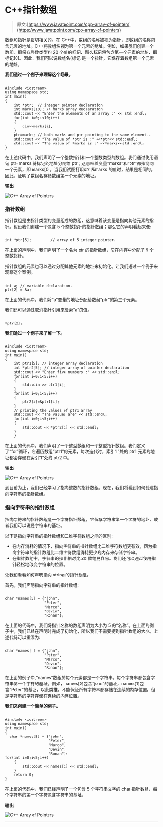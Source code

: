 # C++指针数组

> 原文:[https://www.javatpoint.com/cpp-array-of-pointers](https://www.javatpoint.com/cpp-array-of-pointers)

数组和指针是密切相关的。在 C++中，数组的名称被视为指针，即数组的名称包含元素的地址。C++将数组名视为第一个元素的地址。例如，如果我们创建一个数组，即保存整数类型的 20 个值的标记，那么标记将包含第一个元素的地址，即标记[0]。因此，我们可以说数组名(标记)是一个指针，它保存着数组第一个元素的地址。

**我们通过一个例子来理解这个场景。**

```

#include <iostream>
using namespace std;
int main()
{
    int *ptr;  // integer pointer declaration
    int marks[10]; // marks array declaration
    std::cout << "Enter the elements of an array :" << std::endl;
    for(int i=0;i<10;i++)
    {
        cin>>marks[i];
    }
    ptr=marks; // both marks and ptr pointing to the same element..
    std::cout << "The value of *ptr is :" <<*ptr<< std::endl;
    std::cout << "The value of *marks is :" <<*marks<<std::endl;
}

```

在上述代码中，我们声明了一个整数指针和一个整数类型的数组。我们通过使用语句 ptr=marks 将标记的地址分配给 ptr；这意味着变量“marks”和“ptr”都指向同一个元素，即 marks[0]。当我们试图打印*ptr 和*marks 的值时，结果是相同的。因此，证明了数组名存储数组第一个元素的地址。

**输出**

![C++ Array of Pointers](../Images/65faf458ea91470f9b900ed6f4adcf9b.png)

### 指针数组

指针数组是由指针类型的变量组成的数组，这意味着该变量是指向其他元素的指针。假设我们创建一个包含 5 个整数指针的指针数组；那么它的声明看起来像:

```

int *ptr[5];         // array of 5 integer pointer. 

```

在上面的声明中，我们声明了一个名为 ptr 的指针数组，它在内存中分配了 5 个整数指针。

指针数组的元素也可以通过分配其他元素的地址来初始化。让我们通过一个例子来观察这个案例。

```

int a; // variable declaration.
ptr[2] = &a;  

```

在上面的代码中，我们将“a”变量的地址分配给数组“ptr”的第三个元素。

我们还可以通过取消指针引用来检索“a”的值。

```

*ptr[2];

```

**我们通过一个例子来了解一下。**

```

#include <iostream>
using namespace std;
int main()
{
    int ptr1[5]; // integer array declaration
    int *ptr2[5]; // integer array of pointer declaration
    std::cout << "Enter five numbers :" << std::endl;
    for(int i=0;i<5;i++)
    {
        std::cin >> ptr1[i];
    }
    for(int i=0;i<5;i++)
    {
        ptr2[i]=&ptr1[i]; 
    }
    // printing the values of ptr1 array
    std::cout << "The values are" << std::endl;
    for(int i=0;i<5;i++)
    {
        std::cout << *ptr2[i] << std::endl;
    }
    }

```

在上面的代码中，我们声明了一个整型数组和一个整型指针数组。我们定义了“for”循环，它遍历数组“ptr1”的元素，每次迭代时，索引“I”处的 ptr1 元素的地址都会存储在索引“I”处的 ptr2 中。

**输出**

![C++ Array of Pointers](../Images/b4edcfbdc6c20ce9a33649c7fe2a32e9.png)

到目前为止，我们已经学习了指向整数的指针数组。现在，我们将看到如何创建指向字符串的指针数组。

### 指向字符串的指针数组

指向字符串的指针数组是一个字符指针数组，它保存字符串第一个字符的地址，或者我们可以说是字符串的基址。

以下是指向字符串的指针数组和二维字符数组之间的区别:

*   在内存消耗的情况下，指向字符串的指针数组比二维字符数组更有效，因为指向字符串的指针数组比二维字符数组消耗更少的内存来存储字符串。
*   在指针数组中，字符串的操作相对比 2d 数组更容易。我们还可以通过使用指针轻松地改变字符串的位置。

让我们看看如何声明指向 string 的指针数组。

首先，我们声明指向字符串的指针数组:

```

char *names[5] = {"john",
                  "Peter",
                  "Marco",
                  "Devin",
                  "Ronan"};

```

在上面的代码中，我们将指针名称的数组声明为大小为 5 的“名称”。在上面的例子中，我们已经在声明时完成了初始化，所以我们不需要提到指针数组的大小。上述代码可以重写为:

```

char *names[ ] = {"john",
                  "Peter",
                  "Marco",
                  "Devin",
                  "Ronan"};

```

在上面的例子中,“names”数组的每个元素都是一个字符串，每个字符串都包含字符串第一个字符的基址。例如，names[0]包含“john”的基址，names[1]包含“Peter”的基址，以此类推。不能保证所有字符串都存储在连续的内存位置，但是字符串的字符存储在连续的内存位置。

**我们来创建一个简单的例子。**

```

#include <iostream>
using namespace std;
int main()
{
  char *names[5] = {"john",
                    "Peter",
                    "Marco",
                    "Devin",
                    "Ronan"};
for(int i=0;i<5;i++)
    {
        std::cout << names[i] << std::endl;
    }
    return 0;
}

```

在上面的代码中，我们已经声明了一个包含 5 个字符串文字的 char 指针数组，每个字符串的第一个字符包含字符串的基址。

**输出**

![C++ Array of Pointers](../Images/2114e8a9f501ba20c3cbb7a221841d9d.png)

* * *